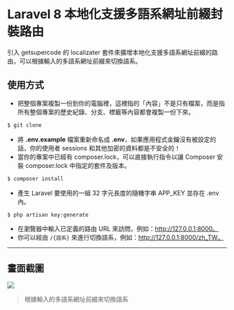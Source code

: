# Laravel 8 本地化支援多語系網址前綴封裝路由

引入 getsupercode 的 localizater 套件來擴增本地化支援多語系網址前綴的路由，可以根據輸入的多語系網址前綴來切換語系。

## 使用方式
- 把整個專案複製一份到你的電腦裡，這裡指的「內容」不是只有檔案，而是指所有整個專案的歷史紀錄、分支、標籤等內容都會複製一份下來。
```sh
$ git clone
```
- 將 __.env.example__ 檔案重新命名成 __.env__，如果應用程式金鑰沒有被設定的話，你的使用者 sessions 和其他加密的資料都是不安全的！
- 當你的專案中已經有 composer.lock，可以直接執行指令以讓 Composer 安裝 composer.lock 中指定的套件及版本。
```sh
$ composer install
```
- 產生 Laravel 要使用的一組 32 字元長度的隨機字串 APP_KEY 並存在 .env 內。
```sh
$ php artisan key:generate
```
- 在瀏覽器中輸入已定義的路由 URL 來訪問，例如：http://127.0.0.1:8000。
- 你可以經由 `/{語系}` 來進行切換語系，例如：http://127.0.0.1:8000/zh_TW。

----

## 畫面截圖
![](https://i.imgur.com/89cdMiJ.gif)
> 根據輸入的多語系網址前綴來切換語系